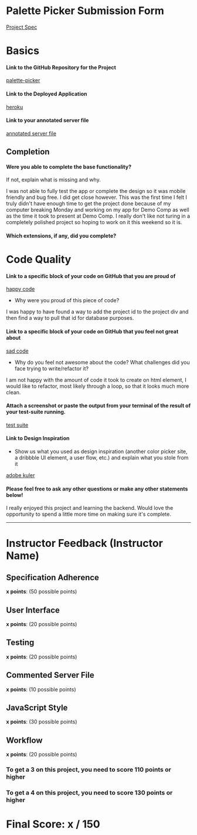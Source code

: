 # Palette Picker Submission Form

[Project Spec](http://frontend.turing.io/projects/palette-picker.html)

# Basics

#### Link to the GitHub Repository for the Project
[palette-picker](https://github.com/mcnamara14/palette-picker)

#### Link to the Deployed Application
[heroku](https://tylers-palette-picker.herokuapp.com/)

#### Link to your annotated server file
[annotated server file](https://github.com/mcnamara14/palette-picker/blob/master/server.js)

## Completion

#### Were you able to complete the base functionality?

If not, explain what is missing and why.

I was not able to fully test the app or complete the design so it was mobile friendly and bug free. I did get close however. This was the first time I felt I truly didn't have enough time to get the project done because of my computer breaking Monday and working on my app for Demo Comp as well as the time it took to present at Demo Comp. I really don't like not turing in a completely polished project so hoping to work on it this weekend so it is. 

#### Which extensions, if any, did you complete?

# Code Quality

#### Link to a specific block of your code on GitHub that you are proud of
[happy code](https://github.com/mcnamara14/palette-picker/blob/master/public/js/scripts.js#L152)

* Why were you proud of this piece of code?

I was happy to have found a way to add the project id to the project div and then find a way to pull that id for database purposes. 

#### Link to a specific block of your code on GitHub that you feel not great about
[sad code](https://github.com/mcnamara14/palette-picker/blob/master/public/js/scripts.js#L196)

* Why do you feel not awesome about the code? What challenges did you face trying to write/refactor it?

I am not happy with the amount of code it took to create on html element, I would like to refactor, most likely through a loop, so that it looks much more clean. 

#### Attach a screenshot or paste the output from your terminal of the result of your test-suite running.

[test suite](https://user-images.githubusercontent.com/479463/42109734-eafba2a2-7b9b-11e8-823e-7acd289c0917.png)

#### Link to Design Inspiration

* Show us what you used as design inspiration (another color picker site, a dribbble UI element, a user flow, etc.) and explain what you stole from it

[adobe kuler](https://color.adobe.com/create/color-wheel/)

#### Please feel free to ask any other questions or make any other statements below!

I really enjoyed this project and learning the backend. Would love the opportunity to spend a little more time on making sure it's complete. 

-----


# Instructor Feedback (Instructor Name)

## Specification Adherence

**x points**: (50 possible points)

## User Interface

**x points**: (20 possible points)

## Testing

**x points**: (20 possible points)

## Commented Server File

**x points**: (10 possible points)

## JavaScript Style

**x points**: (30 possible points)

## Workflow

**x points**: (20 possible points)


### To get a 3 on this project, you need to score 110 points or higher
### To get a 4 on this project, you need to score 130 points or higher

# Final Score: x / 150
